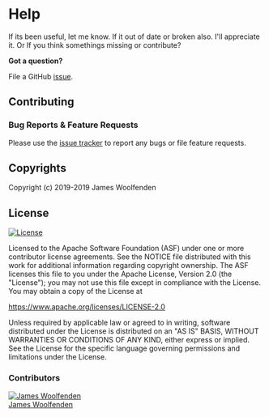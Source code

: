 # Help

If its been useful, let me know. If it out of date or broken also. I'll appreciate it. Or If you think somethings missing or contribute?

**Got a question?**

File a GitHub [issue](https://github.com/JamesWoolfenden/learn-terraform-web/issues).

## Contributing

### Bug Reports & Feature Requests

Please use the [issue tracker](https://github.com/JamesWoolfenden/learn-terraform-web/issues) to report any bugs or file feature requests.

## Copyrights

Copyright (c) 2019-2019 James Woolfenden

## License

[![License](https://img.shields.io/badge/License-Apache%202.0-blue.svg)](https://opensource.org/licenses/Apache-2.0)

Licensed to the Apache Software Foundation (ASF) under one
or more contributor license agreements. See the NOTICE file
distributed with this work for additional information
regarding copyright ownership. The ASF licenses this file
to you under the Apache License, Version 2.0 (the
"License"); you may not use this file except in compliance
with the License. You may obtain a copy of the License at

<https://www.apache.org/licenses/LICENSE-2.0>

Unless required by applicable law or agreed to in writing,
software distributed under the License is distributed on an
"AS IS" BASIS, WITHOUT WARRANTIES OR CONDITIONS OF ANY
KIND, either express or implied. See the License for the
specific language governing permissions and limitations
under the License.

### Contributors

[![James Woolfenden][jameswoolfenden_avatar]][jameswoolfenden_homepage]<br/>[James Woolfenden][jameswoolfenden_homepage]

[jameswoolfenden_homepage]: https://github.com/jameswoolfenden
[jameswoolfenden_avatar]: https://github.com/jameswoolfenden.png?size=150
[github]: https://github.com/jameswoolfenden
[linkedin]: https://www.linkedin.com/in/jameswoolfenden/
[twitter]: https://twitter.com/JimWoolfenden
[share_twitter]: https://twitter.com/intent/tweet/?text=https://github.com/JamesWoolfenden/learn-terraform-web
[share_linkedin]: https://www.linkedin.com/shareArticle?mini=true&title=github.com/JamesWoolfenden/learn-terraform-web
[share_reddit]: https://reddit.com/submit/?url=https://github.com/JamesWoolfenden/learn-terraform-web
[share_facebook]: https://facebook.com/sharer/sharer.php?u=https://github.com/JamesWoolfenden/learn-terraform-web
[share_email]: mailto:?subject=learn-terraform&body=https://github.com/JamesWoolfenden/learn-terraform-web
